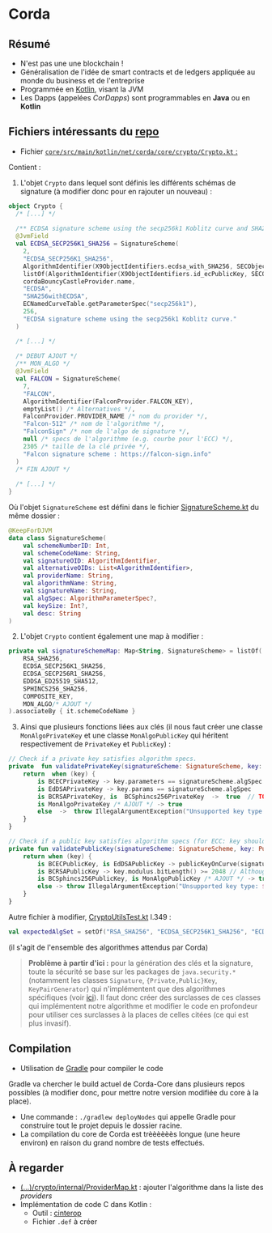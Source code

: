 # Corda

## Résumé

- N'est pas une une blockchain !
- Généralisation de l'idée de smart contracts et de ledgers appliquée au monde du business et de l'entreprise
- Programmée en [Kotlin](https://kotlinlang.org), visant la JVM
- Les Dapps (appelées _CorDapps_) sont programmables en __Java__ ou en __Kotlin__

## Fichiers intéressants du [repo](https://github.com/corda/corda)

- Fichier [`core/src/main/kotlin/net/corda/core/crypto/Crypto.kt` :](https://github.com/corda/corda/blob/master/core/src/main/kotlin/net/corda/core/crypto/Crypto.kt)

Contient :

1. L'objet `Crypto` dans lequel sont définis les différents schémas de signature (à modifier donc pour en rajouter un nouveau) :

```kotlin
object Crypto {
  /* [...] */
  
  /** ECDSA signature scheme using the secp256k1 Koblitz curve and SHA256 for message hashing. */
  @JvmField
  val ECDSA_SECP256K1_SHA256 = SignatureScheme(
    2,   
    "ECDSA_SECP256K1_SHA256",
    AlgorithmIdentifier(X9ObjectIdentifiers.ecdsa_with_SHA256, SECObjectIdentifiers.secp256k1),
    listOf(AlgorithmIdentifier(X9ObjectIdentifiers.id_ecPublicKey, SECObjectIdentifiers.secp256k1)),
    cordaBouncyCastleProvider.name,
    "ECDSA",
    "SHA256withECDSA",
    ECNamedCurveTable.getParameterSpec("secp256k1"),
    256, 
    "ECDSA signature scheme using the secp256k1 Koblitz curve."
  )

  /* [...] */
  
  /* DEBUT AJOUT */
  /** MON_ALGO */
  @JvmField
  val FALCON = SignatureScheme(
    7,   
    "FALCON",
    AlgorithmIdentifier(FalconProvider.FALCON_KEY),
    emptyList() /* Alternatives */,
    FalconProvider.PROVIDER_NAME /* nom du provider */,
    "Falcon-512" /* nom de l'algorithme */,
    "FalconSign" /* nom de l'algo de signature */,
    null /* specs de l'algorithme (e.g. courbe pour l'ECC) */,
    2305 /* taille de la clé privée */,
    "Falcon signature scheme : https://falcon-sign.info"
  )    
  /* FIN AJOUT */
  
  /* [...] */
}
```

Où l'objet `SignatureScheme` est défini dans le fichier [SignatureScheme.kt](https://github.com/corda/corda/blob/master/core/src/main/kotlin/net/corda/core/crypto/SignatureScheme.kt) du même dossier :

```kotlin
@KeepForDJVM
data class SignatureScheme(
	val schemeNumberID: Int,
	val schemeCodeName: String,
	val signatureOID: AlgorithmIdentifier,
	val alternativeOIDs: List<AlgorithmIdentifier>,
	val providerName: String,
	val algorithmName: String,
	val signatureName: String,
	val algSpec: AlgorithmParameterSpec?,
	val keySize: Int?,
	val desc: String
)
```

2. L'objet `Crypto` contient également une map à modifier :

```kotlin
private val signatureSchemeMap: Map<String, SignatureScheme> = listOf(
	RSA_SHA256,
	ECDSA_SECP256K1_SHA256,
	ECDSA_SECP256R1_SHA256,
	EDDSA_ED25519_SHA512,
	SPHINCS256_SHA256,
	COMPOSITE_KEY,
	MON_ALGO/* AJOUT */
).associateBy { it.schemeCodeName }
```

3. Ainsi que plusieurs fonctions liées aux clés (il nous faut créer une classe `MonAlgoPrivateKey` et une classe `MonAlgoPublicKey` qui héritent respectivement de `PrivateKey` et `PublicKey`) :

```kotlin
// Check if a private key satisfies algorithm specs.
private  fun validatePrivateKey(signatureScheme: SignatureScheme, key: PrivateKey): Boolean {
	return  when (key) {
		is BCECPrivateKey -> key.parameters == signatureScheme.algSpec
		is EdDSAPrivateKey -> key.params == signatureScheme.algSpec
		is BCRSAPrivateKey, is  BCSphincs256PrivateKey  ->  true  // TODO: Check if non-ECC keys satisfy params (i.e. approved/valid RSA modulus size).
		is MonAlgoPrivateKey /* AJOUT */ -> true
		else  ->  throw IllegalArgumentException("Unsupported key type: ${key::class}")
	}
}
```

```kotlin
// Check if a public key satisfies algorithm specs (for ECC: key should lie on the curve and not being point-at-infinity).
private fun validatePublicKey(signatureScheme: SignatureScheme, key: PublicKey): Boolean {
	return when (key) {
		is BCECPublicKey, is EdDSAPublicKey -> publicKeyOnCurve(signatureScheme, key)
		is BCRSAPublicKey -> key.modulus.bitLength() >= 2048 // Although the recommended RSA key size is 3072, we accept any key >= 2048bits.
		is BCSphincs256PublicKey, is MonAlgoPublicKey /* AJOUT */ -> true
		else -> throw IllegalArgumentException("Unsupported key type: ${key::class}")
	}
}
```

Autre fichier à modifier, [CryptoUtilsTest.kt](https://github.com/corda/corda/blob/master/core/src/test/kotlin/net/corda/core/crypto/CryptoUtilsTest.kt) l.349 :

```kotlin
val expectedAlgSet = setOf("RSA_SHA256", "ECDSA_SECP256K1_SHA256", "ECDSA_SECP256R1_SHA256", "EDDSA_ED25519_SHA512", "SPHINCS-256_SHA512", "COMPOSITE", "NOM_DE_CODE_DE_MON_ALGO")
```

(il s'agit de l'ensemble des algorithmes attendus par Corda)

> __Problème à partir d'ici :__ pour la génération des clés et la signature, toute la sécurité se base sur les packages de `java.security.*` (notamment les classes `Signature`, `{Private,Public}Key`, `KeyPairGenerator`) qui n'implémentent que des algorithmes spécifiques (voir [ici](https://docs.oracle.com/javase/7/docs/technotes/guides/security/StandardNames.html#KeyPairGenerator)). Il faut donc créer des surclasses de ces classes qui implémentent notre algorithme et modifier le code en profondeur pour utiliser ces surclasses à la places de celles citées (ce qui est plus invasif).



## Compilation

- Utilisation de [Gradle](https://docs.gradle.org/) pour compiler le code

Gradle va chercher le build actuel de Corda-Core dans plusieurs repos possibles (à modifier donc, pour mettre notre version modifiée du core à la place).

- Une commande : `./gradlew deployNodes` qui appelle Gradle pour construire tout le projet depuis le dossier racine.
- La compilation du core de Corda est trèèèèèès longue (une heure environ) en raison du grand nombre de tests effectués.

## À regarder

- [(...)/crypto/internal/ProviderMap.kt](https://github.com/corda/corda/blob/master/core/src/main/kotlin/net/corda/core/crypto/internal/ProviderMap.kt) : ajouter l'algorithme dans la liste des _providers_
- Implémentation de code C dans Kotlin :
	- Outil : [cinterop](https://kotlinlang.org/docs/tutorials/native/interop-with-c.html)
	- Fichier `.def` à créer
